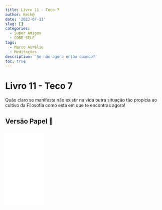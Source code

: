 ```yaml
---
title: Livro 11 - Teco 7
author: Keik@
date: '2023-07-11'
slug: []
categories:
  - Super Amigos
  - CORE SELF
tags:
  - Marco Aurélio
  - Meditações
description: 'Se não agora então quando?'
toc: true
---
```


# Livro 11 - Teco 7

Quão claro se manifesta não existir na vida outra situação tão propícia ao cultivo da Filosofia como esta em que te encontras agora!


## Versão Papel :book:
<iframe style="width:120px;height:240px;" marginwidth="0" marginheight="0" scrolling="no" frameborder="0" src="//ws-na.amazon-adsystem.com/widgets/q?ServiceVersion=20070822&OneJS=1&Operation=GetAdHtml&MarketPlace=BR&source=ss&ref=as_ss_li_til&ad_type=product_link&tracking_id=mundodekeika-20&language=pt_BR&marketplace=amazon&region=BR&placement=B092FVY4BB&asins=B092FVY4BB&linkId=37c5ec14221f61f811029aa88b520891&show_border=true&link_opens_in_new_window=true"></iframe>